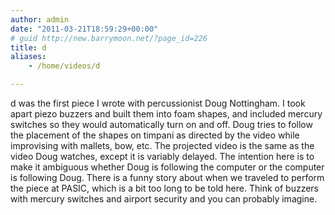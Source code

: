 ```yaml
---
author: admin
date: "2011-03-21T18:59:29+00:00"
# guid http://new.barrymoon.net/?page_id=226
title: d
aliases:
    - /home/videos/d

---
```

d was the first piece I wrote with percussionist Doug Nottingham. I took apart piezo buzzers and built them into foam shapes, and included mercury switches so they would automatically turn on and off. Doug tries to follow the placement of the shapes on timpani as directed by the video while improvising with mallets, bow, etc. The projected video is the same as the video Doug watches, except it is variably delayed. The intention here is to make it ambiguous whether Doug is following the computer or the computer is following Doug.
There is a funny story about when we traveled to perform the piece at PASIC, which is a bit too long to be told here. Think of buzzers with mercury switches and airport security and you can probably imagine.
